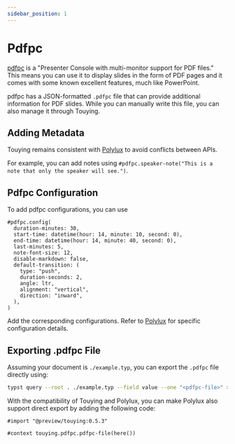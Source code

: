 ```yaml
---
sidebar_position: 1
---
```


# Pdfpc

[pdfpc](https://pdfpc.github.io/) is a "Presenter Console with multi-monitor support for PDF files." This means you can use it to display slides in the form of PDF pages and it comes with some known excellent features, much like PowerPoint.

pdfpc has a JSON-formatted `.pdfpc` file that can provide additional information for PDF slides. While you can manually write this file, you can also manage it through Touying.


## Adding Metadata

Touying remains consistent with [Polylux](https://polylux.dev/book/external/pdfpc.html) to avoid conflicts between APIs.

For example, you can add notes using `#pdfpc.speaker-note("This is a note that only the speaker will see.")`.


## Pdfpc Configuration

To add pdfpc configurations, you can use

```typst
#pdfpc.config(
  duration-minutes: 30,
  start-time: datetime(hour: 14, minute: 10, second: 0),
  end-time: datetime(hour: 14, minute: 40, second: 0),
  last-minutes: 5,
  note-font-size: 12,
  disable-markdown: false,
  default-transition: (
    type: "push",
    duration-seconds: 2,
    angle: ltr,
    alignment: "vertical",
    direction: "inward",
  ),
)
```

Add the corresponding configurations. Refer to [Polylux](https://polylux.dev/book/external/pdfpc.html) for specific configuration details.


## Exporting .pdfpc File

Assuming your document is `./example.typ`, you can export the `.pdfpc` file directly using:

```sh
typst query --root . ./example.typ --field value --one "<pdfpc-file>" > ./example.pdfpc
```

With the compatibility of Touying and Polylux, you can make Polylux also support direct export by adding the following code:

```typst
#import "@preview/touying:0.5.3"

#context touying.pdfpc.pdfpc-file(here())
```